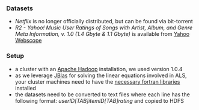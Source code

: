 ### Datasets

 - *Netflix* is no longer officially distributed, but can be found via bit-torrent
 - *R2 - Yahoo! Music User Ratings of Songs with Artist, Album, and Genre Meta Information, v. 1.0 (1.4 Gbyte & 1.1 Gbyte)* is available from [Yahoo Webscope](http://webscope.sandbox.yahoo.com/catalog.php?datatype=r)

### Setup

 - a cluster with an [Apache Hadoop](http://hadoop.apache.org) installation, we used version 1.0.4
 - as we leverage [JBlas](http://mikiobraun.github.io/jblas/) for solving the linear equations involved in ALS, your cluster machines need to have the [necessary fortran libraries](https://github.com/mikiobraun/jblas/wiki/Missing-Libraries)  installed
 - the datasets need to be converted to text files where each line has the following format: *userID[TAB]itemID[TAB]rating* and copied to HDFS
